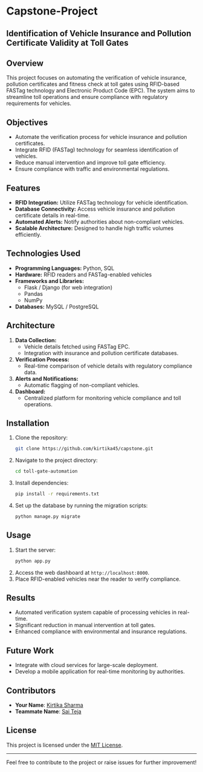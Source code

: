 # Capstone-Project
<h2>Identification of Vehicle Insurance and Pollution Certificate Validity at Toll Gates</h2>

## Overview
This project focuses on automating the verification of vehicle insurance, pollution certificates and fitness check at toll gates using RFID-based FASTag technology and Electronic Product Code (EPC). The system aims to streamline toll operations and ensure compliance with regulatory requirements for vehicles.

## Objectives
- Automate the verification process for vehicle insurance and pollution certificates.
- Integrate RFID (FASTag) technology for seamless identification of vehicles.
- Reduce manual intervention and improve toll gate efficiency.
- Ensure compliance with traffic and environmental regulations.

## Features
- **RFID Integration:** Utilize FASTag technology for vehicle identification.
- **Database Connectivity:** Access vehicle insurance and pollution certificate details in real-time.
- **Automated Alerts:** Notify authorities about non-compliant vehicles.
- **Scalable Architecture:** Designed to handle high traffic volumes efficiently.

## Technologies Used
- **Programming Languages:** Python, SQL
- **Hardware:** RFID readers and FASTag-enabled vehicles
- **Frameworks and Libraries:**
  - Flask / Django (for web integration)
  - Pandas
  - NumPy
- **Databases:** MySQL / PostgreSQL

## Architecture
1. **Data Collection:**
   - Vehicle details fetched using FASTag EPC.
   - Integration with insurance and pollution certificate databases.
2. **Verification Process:**
   - Real-time comparison of vehicle details with regulatory compliance data.
3. **Alerts and Notifications:**
   - Automatic flagging of non-compliant vehicles.
4. **Dashboard:**
   - Centralized platform for monitoring vehicle compliance and toll operations.

## Installation
1. Clone the repository:
   ```bash
   git clone https://github.com/kirtika45/capstone.git
   ```
2. Navigate to the project directory:
   ```bash
   cd toll-gate-automation
   ```
3. Install dependencies:
   ```bash
   pip install -r requirements.txt
   ```
4. Set up the database by running the migration scripts:
   ```bash
   python manage.py migrate
   ```

## Usage
1. Start the server:
   ```bash
   python app.py
   ```
2. Access the web dashboard at `http://localhost:8000`.
3. Place RFID-enabled vehicles near the reader to verify compliance.

## Results
- Automated verification system capable of processing vehicles in real-time.
- Significant reduction in manual intervention at toll gates.
- Enhanced compliance with environmental and insurance regulations.

## Future Work
- Integrate with cloud services for large-scale deployment.
- Develop a mobile application for real-time monitoring by authorities.

## Contributors
- **Your Name**: [Kirtika Sharma](https://github.com/kirtika45)
- **Teammate Name**: [Sai Teja](https://github.com/Saikukatla)

## License
This project is licensed under the [MIT License](LICENSE).

---
Feel free to contribute to the project or raise issues for further improvement!

